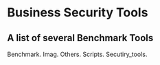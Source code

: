 # Business Security Tools

## A list of several Benchmark Tools

Benchmark.
Imag.
Others.
Scripts.
Secutiry_tools. 
